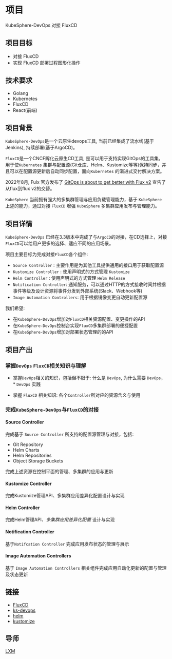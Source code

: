 # 项目

KubeSphere-DevOps 对接 FluxCD

## 项目目标

* 对接 FluxCD
* 实现 FluxCD 部署过程图形化操作

## 技术要求

* Golang
* Kubernetes
* FluxCD
* React(前端)

## 项目背景

`KubeSphere-DevOps`是一个云原生devops工具, 当前已经集成了流水线(基于Jenkins), 持续部署(基于ArgoCD)。

`FluxCD`是一个CNCF孵化云原生CD工具, 是可以用于支持实现GitOps的工具集，用于使`Kubernetes` 集群与配置源(Git仓库、Helm、Kustomize等等)保持同步，并且可以在配置源更新后自动同步配置，面向`Kubernetes` 的渐进式交付解决方案。

2022年8月, Fulx 官方发布了 [GitOps is about to get better with Flux v2](https://www.weave.works/blog/gitops-with-flux-v2) 宣告了从flux到flux v2的交替。

`KubeSphere` 当前拥有强大的多集群管理与应用负载管理能力，基于 `KubeSphere` 上述的能力，通过对接 `FluxCD` 增强 `KubeSphere` 多集群应用发布与管理能力。 

## 项目详情

`KubeSphere-DevOps` 已经在3.3版本中完成了与`ArgoCD`的对接，在CD选择上，对接`FluxCD`可以给用户更多的选择、适应不同的应用场景。

项目主要目标为完成对接`FluxCD`各个组件:

* `Source Controller` :  主要作用是为其他工具提供通用的接口用于获取配置源
* `Kustomize Controller` :  使用声明式的方式管理 `Kustomize`
* `Helm Controller` : 使用声明式的方式管理 `Helm Release`
* `Notification Controller`:  通知服务，可以通过HTTP的方式接收时间并根据事件等级及设计资源将事件分发到外部系统(Slack、Webhook等)
* `Image Automation Controllers`:  用于根据镜像变更自动更新配置源


我们希望:

* 在`KubeSphere-DevOps`增加对`FluxCD`相关资源配置、变更操作的API
* 在`KubeSphere-DevOps`控制台实现`FluxCD`多集群部署的便捷配置
* 在`KubeSphere-DevOps`增加对部署状态管理的的API

## 项目产出

### 掌握`DevOps` `FluxCD`相关知识与理解

* 掌握`DevOps`相关的知识，包括但不限于:  什么是 `DevOps`, 为什么需要 `DevOps`，* `DevOps` 实践

* 掌握 `FluxCD` 相关知识:  各个`Controller`所对应的资源含义与使用

### 完成`KubeSphere-DevOps`与`FluxCD`的对接
#### Source Controller 

完成基于 `Source Controller` 所支持的配置源管理与对接，包括: 

* Git Repository
* Helm Charts
* Helm Repositories
* Object Storage Buckets

完成上述资源在控制平面的管理、多集群的应用与更新

#### Kustomize Controller

完成Kustomize管理API、多集群应用差异化配置设计与实现

#### Helm Controller

完成Helm管理API、*多集群应用差异化配置* 设计与实现

#### Notification Controller

基于`Notifcation Controller`  完成应用发布状态的管理与展示

#### Image Automation Controllers

基于 `Image Automation Controllers` 相关组件完成应用自动化更新的配置与管理及状态更新

## 链接

* [FluxCD](https://fluxcd.io/)
* [ks-devops](https://github.com/kubesphere/ks-devops)
* [helm](https://helm.sh/)
* [kustomize](https://kustomize.io/)

## 导师

[LXM](https://github.com/lxm)